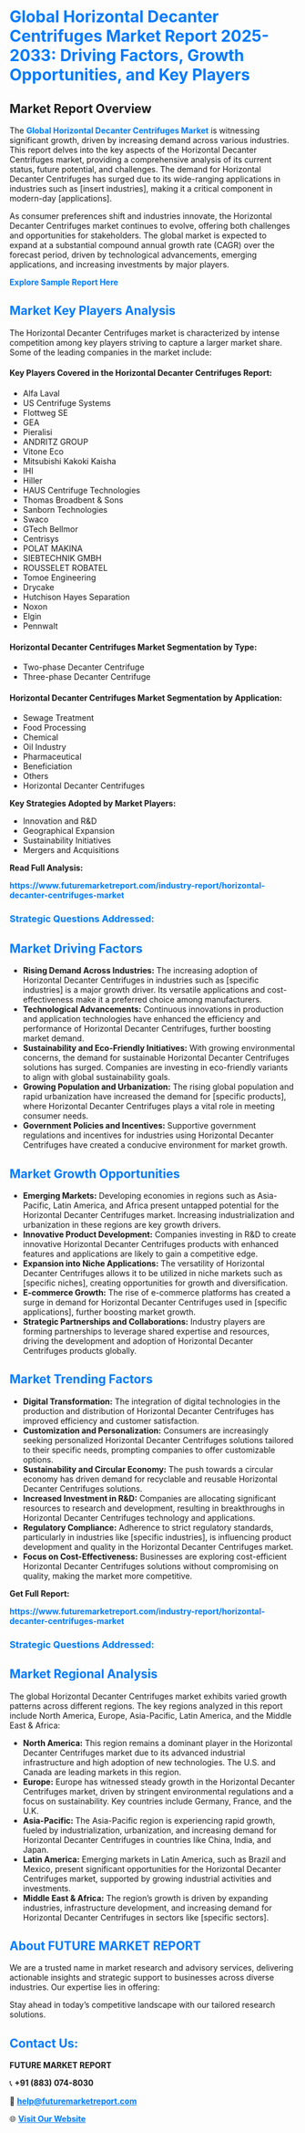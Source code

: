 <h1 style="color: #007BFF;">Global Horizontal Decanter Centrifuges Market Report 2025-2033: Driving Factors, Growth Opportunities, and Key Players</h1>

<section id="overview">
<h2>Market Report Overview</h2>
<p>The <a href="https://www.futuremarketreport.com/industry-report/horizontal-decanter-centrifuges-market" style="color: #007BFF; text-decoration: none;"><strong>Global Horizontal Decanter Centrifuges Market</strong></a> is witnessing significant growth, driven by increasing demand across various industries. This report delves into the key aspects of the Horizontal Decanter Centrifuges market, providing a comprehensive analysis of its current status, future potential, and challenges. The demand for Horizontal Decanter Centrifuges has surged due to its wide-ranging applications in industries such as [insert industries], making it a critical component in modern-day [applications].</p>
<p>As consumer preferences shift and industries innovate, the Horizontal Decanter Centrifuges market continues to evolve, offering both challenges and opportunities for stakeholders. The global market is expected to expand at a substantial compound annual growth rate (CAGR) over the forecast period, driven by technological advancements, emerging applications, and increasing investments by major players.</p>
</section>

<section id="overview">
<p><a href="https://www.futuremarketreport.com/request-sample/reportId=112277" style="color: #007BFF; text-decoration: none;"><strong>Explore Sample Report Here</strong></a></p>
</section>

<section id="key-players">
<h2 style="color: #007BFF;">Market Key Players Analysis</h2>
<p>The Horizontal Decanter Centrifuges market is characterized by intense competition among key players striving to capture a larger market share. Some of the leading companies in the market include:</p>
<h4>Key Players Covered in the Horizontal Decanter Centrifuges Report:</h4>
<ul><li>Alfa Laval</li><li>US Centrifuge Systems</li><li>Flottweg SE</li><li>GEA</li><li>Pieralisi</li><li>ANDRITZ GROUP</li><li>Vitone Eco</li><li>Mitsubishi Kakoki Kaisha</li><li>IHI</li><li>Hiller</li><li>HAUS Centrifuge Technologies</li><li>Thomas Broadbent &amp; Sons</li><li>Sanborn Technologies</li><li>Swaco</li><li>GTech Bellmor</li><li>Centrisys</li><li>POLAT MAKINA</li><li>SIEBTECHNIK GMBH</li><li>ROUSSELET ROBATEL</li><li>Tomoe Engineering</li><li>Drycake</li><li>Hutchison Hayes Separation</li><li>Noxon</li><li>Elgin</li><li>Pennwalt</li></ul>
<h4>Horizontal Decanter Centrifuges Market Segmentation by Type:</h4>
<ul><li>Two-phase Decanter Centrifuge</li><li>Three-phase Decanter Centrifuge</li></ul>

<h4>Horizontal Decanter Centrifuges Market Segmentation by Application:</h4>
<ul><li>Sewage Treatment</li><li>Food Processing</li><li>Chemical</li><li>Oil Industry</li><li>Pharmaceutical</li><li>Beneficiation</li><li>Others</li><li>Horizontal Decanter Centrifuges</li></ul>
<p><strong>Key Strategies Adopted by Market Players:</strong></p>
<ul>
<li>Innovation and R&D</li>
<li>Geographical Expansion</li>
<li>Sustainability Initiatives</li>
<li>Mergers and Acquisitions</li>
</ul>
</section>

<section>
<p><strong>Read Full Analysis: </strong></p><a href="https://www.futuremarketreport.com/industry-report/horizontal-decanter-centrifuges-market" style="color: #007BFF; text-decoration: none;"><strong>https://www.futuremarketreport.com/industry-report/horizontal-decanter-centrifuges-market</strong></a>
<h3 style="color: #007BFF;">Strategic Questions Addressed:</h3>
</section>

<section id="driving-factors">
<h2 style="color: #007BFF;">Market Driving Factors</h2>
<ul>
<li><strong>Rising Demand Across Industries:</strong> The increasing adoption of Horizontal Decanter Centrifuges in industries such as [specific industries] is a major growth driver. Its versatile applications and cost-effectiveness make it a preferred choice among manufacturers.</li>
<li><strong>Technological Advancements:</strong> Continuous innovations in production and application technologies have enhanced the efficiency and performance of Horizontal Decanter Centrifuges, further boosting market demand.</li>
<li><strong>Sustainability and Eco-Friendly Initiatives:</strong> With growing environmental concerns, the demand for sustainable Horizontal Decanter Centrifuges solutions has surged. Companies are investing in eco-friendly variants to align with global sustainability goals.</li>
<li><strong>Growing Population and Urbanization:</strong> The rising global population and rapid urbanization have increased the demand for [specific products], where Horizontal Decanter Centrifuges plays a vital role in meeting consumer needs.</li>
<li><strong>Government Policies and Incentives:</strong> Supportive government regulations and incentives for industries using Horizontal Decanter Centrifuges have created a conducive environment for market growth.</li>
</ul>
</section>

<section id="growth-opportunities">
<h2 style="color: #007BFF;">Market Growth Opportunities</h2>
<ul>
<li><strong>Emerging Markets:</strong> Developing economies in regions such as Asia-Pacific, Latin America, and Africa present untapped potential for the Horizontal Decanter Centrifuges market. Increasing industrialization and urbanization in these regions are key growth drivers.</li>
<li><strong>Innovative Product Development:</strong> Companies investing in R&D to create innovative Horizontal Decanter Centrifuges products with enhanced features and applications are likely to gain a competitive edge.</li>
<li><strong>Expansion into Niche Applications:</strong> The versatility of Horizontal Decanter Centrifuges allows it to be utilized in niche markets such as [specific niches], creating opportunities for growth and diversification.</li>
<li><strong>E-commerce Growth:</strong> The rise of e-commerce platforms has created a surge in demand for Horizontal Decanter Centrifuges used in [specific applications], further boosting market growth.</li>
<li><strong>Strategic Partnerships and Collaborations:</strong> Industry players are forming partnerships to leverage shared expertise and resources, driving the development and adoption of Horizontal Decanter Centrifuges products globally.</li>
</ul>
</section>

<section id="trending-factors">
<h2 style="color: #007BFF;">Market Trending Factors</h2>
<ul>
<li><strong>Digital Transformation:</strong> The integration of digital technologies in the production and distribution of Horizontal Decanter Centrifuges has improved efficiency and customer satisfaction.</li>
<li><strong>Customization and Personalization:</strong> Consumers are increasingly seeking personalized Horizontal Decanter Centrifuges solutions tailored to their specific needs, prompting companies to offer customizable options.</li>
<li><strong>Sustainability and Circular Economy:</strong> The push towards a circular economy has driven demand for recyclable and reusable Horizontal Decanter Centrifuges solutions.</li>
<li><strong>Increased Investment in R&D:</strong> Companies are allocating significant resources to research and development, resulting in breakthroughs in Horizontal Decanter Centrifuges technology and applications.</li>
<li><strong>Regulatory Compliance:</strong> Adherence to strict regulatory standards, particularly in industries like [specific industries], is influencing product development and quality in the Horizontal Decanter Centrifuges market.</li>
<li><strong>Focus on Cost-Effectiveness:</strong> Businesses are exploring cost-efficient Horizontal Decanter Centrifuges solutions without compromising on quality, making the market more competitive.</li>
</ul>
</section>

<section>
<p><strong>Get Full Report: </strong></p><a href="https://www.futuremarketreport.com/industry-report/horizontal-decanter-centrifuges-market" style="color: #007BFF; text-decoration: none;"><strong>https://www.futuremarketreport.com/industry-report/horizontal-decanter-centrifuges-market</strong></a>
<h3 style="color: #007BFF;">Strategic Questions Addressed:</h3>
</section>


<section id="regional-analysis">
<h2 style="color: #007BFF;">Market Regional Analysis</h2>
<p>The global Horizontal Decanter Centrifuges market exhibits varied growth patterns across different regions. The key regions analyzed in this report include North America, Europe, Asia-Pacific, Latin America, and the Middle East & Africa:</p>
<ul>
<li><strong>North America:</strong> This region remains a dominant player in the Horizontal Decanter Centrifuges market due to its advanced industrial infrastructure and high adoption of new technologies. The U.S. and Canada are leading markets in this region.</li>
<li><strong>Europe:</strong> Europe has witnessed steady growth in the Horizontal Decanter Centrifuges market, driven by stringent environmental regulations and a focus on sustainability. Key countries include Germany, France, and the U.K.</li>
<li><strong>Asia-Pacific:</strong> The Asia-Pacific region is experiencing rapid growth, fueled by industrialization, urbanization, and increasing demand for Horizontal Decanter Centrifuges in countries like China, India, and Japan.</li>
<li><strong>Latin America:</strong> Emerging markets in Latin America, such as Brazil and Mexico, present significant opportunities for the Horizontal Decanter Centrifuges market, supported by growing industrial activities and investments.</li>
<li><strong>Middle East & Africa:</strong> The region’s growth is driven by expanding industries, infrastructure development, and increasing demand for Horizontal Decanter Centrifuges in sectors like [specific sectors].</li>
</ul>
</section>

<footer>
<h2 style="color: #007BFF;">About FUTURE MARKET REPORT</h2>
<p>We are a trusted name in market research and advisory services, delivering actionable insights and strategic support to businesses across diverse industries. Our expertise lies in offering:</p>

<p>Stay ahead in today’s competitive landscape with our tailored research solutions.</p>

<h2 style="color: #007BFF;">Contact Us:</h2>
<p><strong>FUTURE MARKET REPORT</strong></p>
<p>📞 <strong>+91 (883) 074-8030</strong></p>
<p>📧 <strong><a href="mailto:help@futuremarketreport.com" style="color: #007BFF;">help@futuremarketreport.com</a></strong></p>
<p>🌐 <strong><a href="https://www.futuremarketreport.com/" style="color: #007BFF;">Visit Our Website</a></strong></p>
</footer>